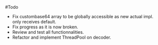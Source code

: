 #Todo

- Fix custombase64 array to be globally accessible as new actual impl. only receives default.
- Fix progress as it is now broken.
- Review and test all functionnalities.
- Refactor and implement ThreadPool on decoder.
